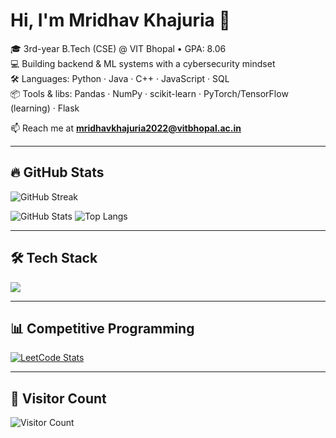 # Hi, I'm Mridhav Khajuria 👋  

🎓 3rd-year B.Tech (CSE) @ VIT Bhopal • GPA: 8.06  
💻 Building backend & ML systems with a cybersecurity mindset  
🛠️ Languages: Python · Java · C++ · JavaScript · SQL  
📦 Tools & libs: Pandas · NumPy · scikit-learn · PyTorch/TensorFlow (learning) · Flask  

📫 Reach me at **mridhavkhajuria2022@vitbhopal.ac.in**  

---

## 🔥 GitHub Stats  
![GitHub Streak](https://github-readme-streak-stats.herokuapp.com/?user=MridhavKhajuria&theme=dark&hide_border=true)  

<!-- Optional full stats + top languages (commented) -->
![GitHub Stats](https://github-readme-stats.vercel.app/api?username=MridhavKhajuria&show_icons=true&theme=dark&hide_border=true)
![Top Langs](https://github-readme-stats.vercel.app/api/top-langs/?username=MridhavKhajuria&layout=compact&theme=dark&hide_border=true)

---

## 🛠️ Tech Stack  
<p align="left">
  <img src="https://skillicons.dev/icons?i=python,java,js,html,css,mysql,git,flask,pytorch,tensorflow" />
</p>

---

## 📊 Competitive Programming  
<!-- LeetCode profile section (badges were unstable, so link + card is safer) -->
<p align="left">
  <a href="https://leetcode.com/MridhavKhajuria/">
    <img src="https://leetcard.jacoblin.cool/MridhavKhajuria?theme=dark&font=Karma&ext=heatmap" alt="LeetCode Stats" />
  </a>
</p>

---

## 👀 Visitor Count  
![Visitor Count](https://komarev.com/ghpvc/?username=MridhavKhajuria&color=blueviolet&style=flat-square)  
